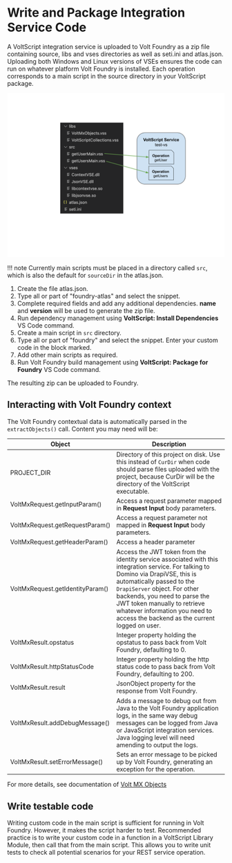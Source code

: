 # Write and Package Integration Service Code

A VoltScript integration service is uploaded to Volt Foundry as a zip file containing source, libs and vses directories as well as seti.ini and atlas.json. Uploading both Windows and Linux versions of VSEs ensures the code can run on whatever platform Volt Foundry is installed. Each operation corresponds to a main script in the source directory in your VoltScript package.

![VoltScript to Operations](../../../assets/images/Volt-MX-VoltScript-Integration-Service.svg)

!!! note
    Currently main scripts must be placed in a directory called `src`, which is also the default for `sourceDir` in the atlas.json.

1. Create the file atlas.json.
1. Type all or part of "foundry-atlas" and select the snippet.
1. Complete required fields and add any additional dependencies. **name** and **version** will be used to generate the zip file.
1. Run dependency management using **VoltScript: Install Dependencies** VS Code command.
1. Create a main script in `src` directory.
1. Type all or part of "foundry" and select the snippet. Enter your custom code in the block marked.
1. Add other main scripts as required.
1. Run Volt Foundry build management using **VoltScript: Package for Foundry** VS Code command.

The resulting zip can be uploaded to Foundry.

## Interacting with Volt Foundry context

The Volt Foundry contextual data is automatically parsed in the `extractObjects()` call. Content you may need will be:

| Object | Description |
| ------ | ----------- |
| PROJECT_DIR | Directory of this project on disk. Use this instead of `CurDir` when code should parse files uploaded with the project, because CurDir will be the directory of the VoltScript executable. |
| VoltMxRequest.getInputParam() | Access a request parameter mapped in **Request Input** body parameters. <!-- See [Configure request operation](./configuring.md#configure-request-operation) for more details. --> |
| VoltMxRequest.getRequestParam() | Access a request parameter not mapped in **Request Input** body parameters. |
| VoltMxRequest.getHeaderParam() | Access a header parameter |
| VoltMxRequest.getIdentityParam() | Access the JWT token from the identity service associated with this integration service. For talking to Domino via DrapiVSE, this is automatically passed to the `DrapiServer` object. For other backends, you need to parse the JWT token manually to retrieve whatever information you need to access the backend as the current logged on user. |
| VoltMxResult.opstatus | Integer property holding the opstatus to pass back from Volt Foundry, defaulting to 0. |
| VoltMxResult.httpStatusCode | Integer property holding the http status code to pass back from Volt Foundry, defaulting to 200. |
| VoltMxResult.result | JsonObject property for the response from Volt Foundry. |
| VoltMxResult.addDebugMessage() | Adds a message to debug out from Java to the Volt Foundry application logs, in the same way debug messages can be logged from Java or JavaScript integration services. Java logging level will need amending to output the logs. |
| VoltMxResult.setErrorMessage() | Sets an error message to be picked up by Volt Foundry, generating an exception for the operation. |

For more details, see documentation of [Volt MX Objects](https://opensource.hcltechsw.com/voltscript-voltmx-middleware/howto/writing.html)

## Write testable code

Writing custom code in the main script is sufficient for running in Volt Foundry. However, it makes the script harder to test. Recommended practice is to write your custom code in a function in a VoltScript Library Module, then call that from the main script. This allows you to write unit tests to check all potential scenarios for your REST service operation. <!-- See [Test and troubleshoot](./troubleshooting.md) for more details. -->